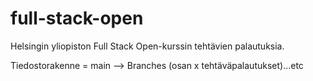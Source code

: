 # full-stack-open
Helsingin yliopiston Full Stack Open-kurssin tehtävien palautuksia.

Tiedostorakenne = main --> Branches (osan x tehtäväpalautukset)...etc
